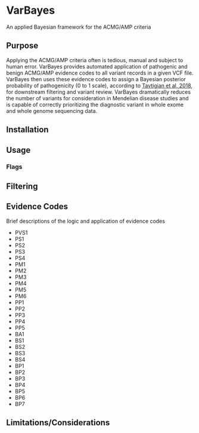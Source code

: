 # VarBayes
An applied Bayesian framework for the ACMG/AMP criteria

## Purpose
Applying the ACMG/AMP criteria often is tedious, manual and subject to human error. VarBayes provides automated application of pathogenic and benign ACMG/AMP evidence codes to all variant records in a given VCF file. VarBayes then uses these evidence codes to assign a Bayesian posterior probability of pathogenicity (0 to 1 scale), according to [Tavtigian et al, 2018](https://www.nature.com/articles/gim2017210), for downstream filtering and variant review. VarBayes dramatically reduces the number of variants for consideration in Mendelian disease studies and is capable of correctly prioritizing the diagnostic variant in whole exome and whole genome sequencing data.

## Installation

## Usage

### Flags

## Filtering

## Evidence Codes
Brief descriptions of the logic and application of evidence codes
- PVS1
- PS1
- PS2
- PS3
- PS4
- PM1
- PM2
- PM3
- PM4
- PM5
- PM6
- PP1
- PP2
- PP3
- PP4
- PP5
- BA1
- BS1
- BS2
- BS3
- BS4
- BP1
- BP2
- BP3
- BP4
- BP5
- BP6
- BP7

## Limitations/Considerations
